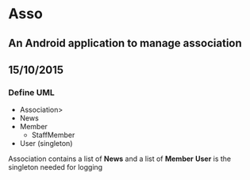 # Asso
## An Android application to manage association

## 15/10/2015
### Define UML

* Association>
* News
* Member
  * StaffMember
* User (singleton)

Association contains a list of **News** and a list of **Member**
**User** is the singleton needed for logging